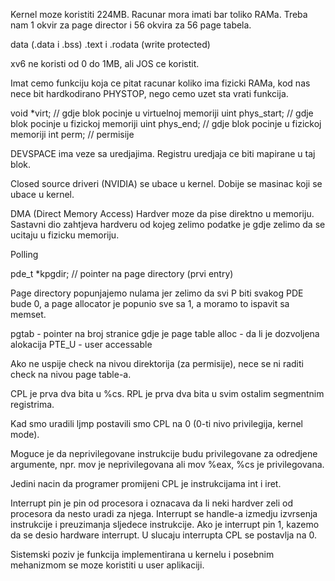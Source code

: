 Kernel moze koristiti 224MB.
Racunar mora imati bar toliko RAMa.
Treba nam 1 okvir za page director i 56 okvira za 56 page tabela.

data (.data i .bss)
.text i .rodata (write protected)

xv6 ne koristi od 0 do 1MB, ali JOS ce koristit.


Imat cemo funkciju koja ce pitat racunar koliko ima fizicki RAMa,
kod nas nece bit hardkodirano PHYSTOP, nego cemo uzet sta vrati funkcija.


void *virt;         // gdje blok pocinje u virtuelnoj memoriji
uint phys_start;    // gdje blok pocinje u fizickoj memoriji
uint phys_end;      // gdje blok pocinje u fizickoj memoriji
int perm;           // permisije


DEVSPACE ima veze sa uredjajima.
Registru uredjaja ce biti mapirane u taj blok.

Closed source driveri (NVIDIA) se ubace u kernel.
Dobije se masinac koji se ubace u kernel.

DMA (Direct Memory Access)
Hardver moze da pise direktno u memoriju.
Sastavni dio zahtjeva hardveru od kojeg zelimo podatke je gdje zelimo da se ucitaju u fizicku memoriju.

Polling


pde_t *kpgdir;  // pointer na page directory (prvi entry)

Page directory popunjajemo nulama jer zelimo da svi P biti svakog PDE bude 0, a page allocator je popunio sve sa 1, a moramo to ispavit sa memset.

pgtab - pointer na broj stranice gdje je page table
alloc - da li je dozvoljena alokacija
PTE_U - user accessable

Ako ne uspije check na nivou direktorija (za permisije), nece se ni raditi check na nivou page table-a.

CPL je prva dva bita u %cs.
RPL je prva dva bita u svim ostalim segmentnim registrima.

Kad smo uradili ljmp postavili smo CPL na 0 (0-ti nivo privilegija, kernel mode).

Moguce je da neprivilegovane instrukcije budu privilegovane za odredjene argumente, npr. mov je neprivilegovana ali mov %eax, %cs je privilegovana.

Jedini nacin da programer promijeni CPL je instrukcijama int i iret.

Interrupt pin je pin od procesora i oznacava da li neki hardver zeli od procesora da nesto uradi za njega.
Interrupt se handle-a izmedju izvrsenja instrukcije i preuzimanja sljedece instrukcije.
Ako je interrupt pin 1, kazemo da se desio hardware interrupt.
U slucaju interrupta CPL se postavlja na 0.

Sistemski poziv je funkcija implementirana u kernelu i posebnim mehanizmom se moze koristiti u user aplikaciji.
